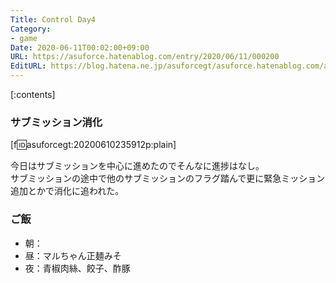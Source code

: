 ```yaml
---
Title: Control Day4
Category:
- game
Date: 2020-06-11T00:02:00+09:00
URL: https://asuforce.hatenablog.com/entry/2020/06/11/000200
EditURL: https://blog.hatena.ne.jp/asuforcegt/asuforce.hatenablog.com/atom/entry/26006613583409439
---
```


[:contents]

###  サブミッション消化

[f:id:asuforcegt:20200610235912p:plain]

今日はサブミッションを中心に進めたのでそんなに進捗はなし。  
サブミッションの途中で他のサブミッションのフラグ踏んで更に緊急ミッション追加とかで消化に追われた。

### ご飯

- 朝：
- 昼：マルちゃん正麺みそ
- 夜：青椒肉絲、餃子、酢豚
